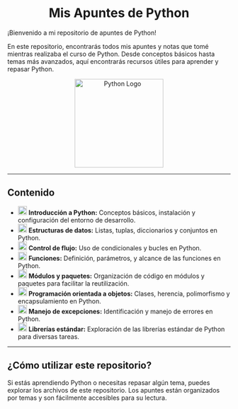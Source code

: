 <h1 align="center">Mis Apuntes de Python</h1>

¡Bienvenido a mi repositorio de apuntes de Python!

En este repositorio, encontrarás todos mis apuntes y notas que tomé mientras realizaba el curso de Python. Desde conceptos básicos hasta temas más avanzados, aquí encontrarás recursos útiles para aprender y repasar Python.

<div align="center">
    <img src="https://upload.wikimedia.org/wikipedia/commons/c/c3/Python-logo-notext.svg" alt="Python Logo" width="200"/>
</div>

---

## Contenido
- <img src="https://api.iconify.design/simple-line-icons:note.svg" width="20"/> **Introducción a Python:** Conceptos básicos, instalación y configuración del entorno de desarrollo.
- <img src="https://api.iconify.design/simple-line-icons:note.svg" width="20"/> **Estructuras de datos:** Listas, tuplas, diccionarios y conjuntos en Python.
- <img src="https://api.iconify.design/simple-line-icons:note.svg" width="20"/> **Control de flujo:** Uso de condicionales y bucles en Python.
- <img src="https://api.iconify.design/simple-line-icons:note.svg" width="20"/> **Funciones:** Definición, parámetros, y alcance de las funciones en Python.
- <img src="https://api.iconify.design/simple-line-icons:note.svg" width="20"/> **Módulos y paquetes:** Organización de código en módulos y paquetes para facilitar la reutilización.
- <img src="https://api.iconify.design/simple-line-icons:note.svg" width="20"/> **Programación orientada a objetos:** Clases, herencia, polimorfismo y encapsulamiento en Python.
- <img src="https://api.iconify.design/simple-line-icons:note.svg" width="20"/> **Manejo de excepciones:** Identificación y manejo de errores en Python.
- <img src="https://api.iconify.design/simple-line-icons:note.svg" width="20"/> **Librerías estándar:** Exploración de las librerías estándar de Python para diversas tareas.

---

## ¿Cómo utilizar este repositorio?

Si estás aprendiendo Python o necesitas repasar algún tema, puedes explorar los archivos de este repositorio. Los apuntes están organizados por temas y son fácilmente accesibles para su lectura.




